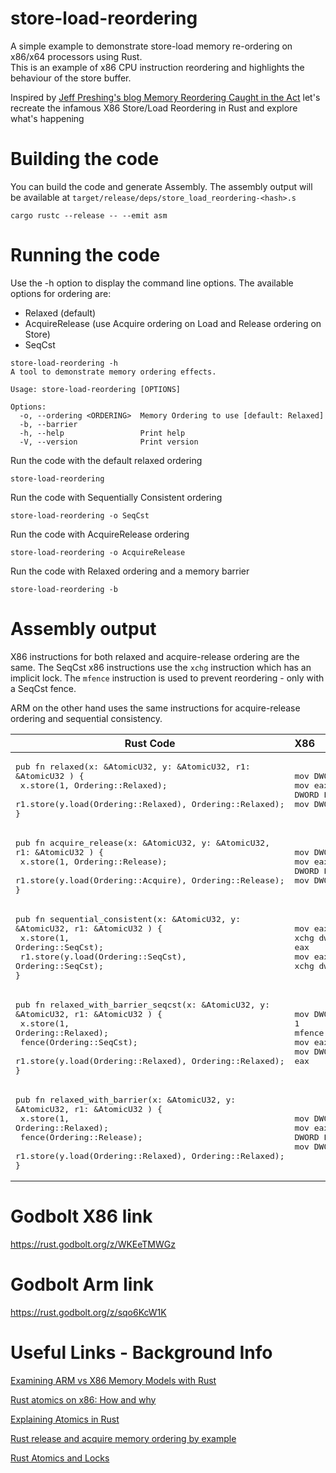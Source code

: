 # store-load-reordering
A simple example to demonstrate store-load memory re-ordering on x86/x64 processors using Rust.  
This is an example of x86 CPU instruction reordering and highlights the behaviour of the store buffer.

Inspired by [Jeff Preshing's blog Memory Reordering Caught in the Act](https://preshing.com/20120515/memory-reordering-caught-in-the-act/)
let's recreate the infamous X86 Store/Load Reordering in Rust and explore what's happening 


# Building the code
You can build the code and generate Assembly.  The assembly output will be available at `target/release/deps/store_load_reordering-<hash>.s`
```
cargo rustc --release -- --emit asm
```

# Running the code

Use the -h option to display the command line options.  The available options for ordering are:
  - Relaxed (default)
  - AcquireRelease (use Acquire ordering on Load and Release ordering on Store)
  - SeqCst 

```
store-load-reordering -h
A tool to demonstrate memory ordering effects.

Usage: store-load-reordering [OPTIONS]

Options:
  -o, --ordering <ORDERING>  Memory Ordering to use [default: Relaxed]
  -b, --barrier
  -h, --help                 Print help
  -V, --version              Print version
```

Run the code with the default relaxed ordering
```
store-load-reordering
```
Run the code with Sequentially Consistent ordering
```
store-load-reordering -o SeqCst
```
Run the code with AcquireRelease ordering
```
store-load-reordering -o AcquireRelease
```
Run the code with Relaxed ordering and a memory barrier
```
store-load-reordering -b
```

# Assembly output
X86 instructions for both relaxed and acquire-release ordering are the same.   The SeqCst x86 instructions use the `xchg` instruction which has an implicit lock.
The `mfence` instruction is used to prevent reordering - only with a SeqCst fence.

ARM on the other hand uses the same instructions for acquire-release ordering and sequential consistency.  

| Rust Code                                                                                                                                                                                                                            | X86                                                                                                                        | Arm                                                                                                 |
|--------------------------------------------------------------------------------------------------------------------------------------------------------------------------------------------------------------------------------------|:---------------------------------------------------------------------------------------------------------------------------|:----------------------------------------------------------------------------------------------------|
| <pre>pub fn relaxed(x: &AtomicU32, y: &AtomicU32, r1: &AtomicU32 ) {<br>        x.store(1, Ordering::Relaxed);<br>        r1.store(y.load(Ordering::Relaxed), Ordering::Relaxed);<br>}</pre>                                         | <pre>mov     DWORD PTR [rdi], 1<br>mov     eax, DWORD PTR [rsi]<br>mov     DWORD PTR [rdx], eax</pre>                      | <pre>mov     w0, 1<br>str     w0, [x0]<br>ldr     w0, [x1]<br>str     w0, [x2]</pre>                |
| <pre>pub fn acquire_release(x: &AtomicU32, y: &AtomicU32, r1: &AtomicU32 ) {<br>        x.store(1, Ordering::Release);<br>        r1.store(y.load(Ordering::Acquire), Ordering::Release);<br>}</pre>                                 | <pre>mov     DWORD PTR [rdi], 1<br>mov     eax, DWORD PTR [rsi]<br>mov     DWORD PTR [rdx], eax</pre>                      | <pre>mov     w0, 1<br>stlr    w0, [x0]<br>ldar    w0, [x1]<br>stlr    w0, [x2]</pre>                |
| <pre>pub fn sequential_consistent(x: &AtomicU32, y: &AtomicU32, r1: &AtomicU32 ) {<br>        x.store(1, Ordering::SeqCst);<br>        r1.store(y.load(Ordering::SeqCst), Ordering::SeqCst);<br>}</pre>                              | <pre>mov     eax, 1<br>xchg    dword ptr [rdi], eax<br>mov     eax, dword ptr [rsi]<br>xchg    dword ptr [rdx], eax</pre>  | <pre>mov     w0, 1<br>stlr    w0, [x0]<br>ldar    w0, [x1]<br>stlr    w0, [x2]</pre>                | 
| <pre>pub fn relaxed_with_barrier_seqcst(x: &AtomicU32, y: &AtomicU32, r1: &AtomicU32 ) {<br>        x.store(1, Ordering::Relaxed);<br>        fence(Ordering::SeqCst);<br>        r1.store(y.load(Ordering::Relaxed), Ordering::Relaxed);<br>}</pre> | <pre>mov     DWORD PTR [rdi], 1<br>mfence<br>mov     eax, DWORD PTR [rsi]<br>mov     DWORD PTR [rdx], eax</pre>            | <pre>mov     w0, 1<br>str     w0, [x0]<br>dsb     ish<br>ldr     w0, [x1]<br>str     w0, [x2]</pre> |
| <pre>pub fn relaxed_with_barrier(x: &AtomicU32, y: &AtomicU32, r1: &AtomicU32 ) {<br>        x.store(1, Ordering::Relaxed);<br>        fence(Ordering::Release);<br>        r1.store(y.load(Ordering::Relaxed), Ordering::Relaxed);<br>}</pre> | <pre>mov     DWORD PTR [rdi], 1<br>mov     eax, DWORD PTR [rsi]<br>mov     DWORD PTR [rdx], eax</pre>           | <pre>mov     w0, 1<br>str     w0, [x0]<br>dsb     ish<br>ldr     w0, [x1]<br>str     w0, [x2]</pre> |


# Godbolt X86 link 
https://rust.godbolt.org/z/WKEeTMWGz

# Godbolt Arm link
https://rust.godbolt.org/z/sqo6KcW1K


# Useful Links - Background Info
[Examining ARM vs X86 Memory Models with Rust](https://www.nickwilcox.com/blog/arm_vs_x86_memory_model/)

[Rust atomics on x86: How and why](https://darkcoding.net/software/rust-atomics-on-x86/)

[Explaining Atomics in Rust](https://cfsamsonbooks.gitbook.io/explaining-atomics-in-rust)

[Rust release and acquire memory ordering by example](https://medium.com/@omid.jn/rust-release-and-acquire-memory-ordering-by-example-d8de58ef4e36)

[Rust Atomics and Locks](https://marabos.nl/atomics/)
